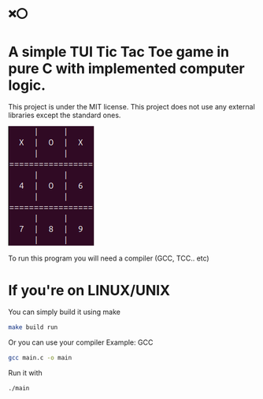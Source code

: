 ## ❌⭕️
# A simple TUI Tic Tac Toe game in pure C with implemented computer logic.
This project is under the MIT license.
This project does not use any external libraries except the standard ones.

![App Screenshot](preview/image.png)


To run this program you will need a compiler (GCC, TCC.. etc)

# If you're on LINUX/UNIX
You can simply build it using make
```bash
make build run
```
Or you can use your compiler
Example: GCC
```bash
gcc main.c -o main
```

Run it with
```bash
./main
```
